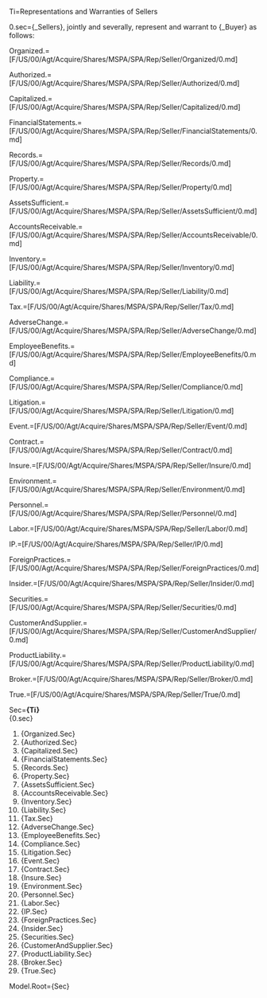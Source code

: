 Ti=Representations and Warranties of Sellers

0.sec={_Sellers}, jointly and severally, represent and warrant to {_Buyer} as follows:

Organized.=[F/US/00/Agt/Acquire/Shares/MSPA/SPA/Rep/Seller/Organized/0.md]

Authorized.=[F/US/00/Agt/Acquire/Shares/MSPA/SPA/Rep/Seller/Authorized/0.md]

Capitalized.=[F/US/00/Agt/Acquire/Shares/MSPA/SPA/Rep/Seller/Capitalized/0.md]

FinancialStatements.=[F/US/00/Agt/Acquire/Shares/MSPA/SPA/Rep/Seller/FinancialStatements/0.md]

Records.=[F/US/00/Agt/Acquire/Shares/MSPA/SPA/Rep/Seller/Records/0.md]

Property.=[F/US/00/Agt/Acquire/Shares/MSPA/SPA/Rep/Seller/Property/0.md]

AssetsSufficient.=[F/US/00/Agt/Acquire/Shares/MSPA/SPA/Rep/Seller/AssetsSufficient/0.md]

AccountsReceivable.=[F/US/00/Agt/Acquire/Shares/MSPA/SPA/Rep/Seller/AccountsReceivable/0.md]

Inventory.=[F/US/00/Agt/Acquire/Shares/MSPA/SPA/Rep/Seller/Inventory/0.md]

Liability.=[F/US/00/Agt/Acquire/Shares/MSPA/SPA/Rep/Seller/Liability/0.md]

Tax.=[F/US/00/Agt/Acquire/Shares/MSPA/SPA/Rep/Seller/Tax/0.md]

AdverseChange.=[F/US/00/Agt/Acquire/Shares/MSPA/SPA/Rep/Seller/AdverseChange/0.md]

EmployeeBenefits.=[F/US/00/Agt/Acquire/Shares/MSPA/SPA/Rep/Seller/EmployeeBenefits/0.md]

Compliance.=[F/US/00/Agt/Acquire/Shares/MSPA/SPA/Rep/Seller/Compliance/0.md]

Litigation.=[F/US/00/Agt/Acquire/Shares/MSPA/SPA/Rep/Seller/Litigation/0.md]

Event.=[F/US/00/Agt/Acquire/Shares/MSPA/SPA/Rep/Seller/Event/0.md]

Contract.=[F/US/00/Agt/Acquire/Shares/MSPA/SPA/Rep/Seller/Contract/0.md]

Insure.=[F/US/00/Agt/Acquire/Shares/MSPA/SPA/Rep/Seller/Insure/0.md]

Environment.=[F/US/00/Agt/Acquire/Shares/MSPA/SPA/Rep/Seller/Environment/0.md]

Personnel.=[F/US/00/Agt/Acquire/Shares/MSPA/SPA/Rep/Seller/Personnel/0.md]

Labor.=[F/US/00/Agt/Acquire/Shares/MSPA/SPA/Rep/Seller/Labor/0.md]

IP.=[F/US/00/Agt/Acquire/Shares/MSPA/SPA/Rep/Seller/IP/0.md]

ForeignPractices.=[F/US/00/Agt/Acquire/Shares/MSPA/SPA/Rep/Seller/ForeignPractices/0.md]

Insider.=[F/US/00/Agt/Acquire/Shares/MSPA/SPA/Rep/Seller/Insider/0.md]

Securities.=[F/US/00/Agt/Acquire/Shares/MSPA/SPA/Rep/Seller/Securities/0.md]

CustomerAndSupplier.=[F/US/00/Agt/Acquire/Shares/MSPA/SPA/Rep/Seller/CustomerAndSupplier/0.md]

ProductLiability.=[F/US/00/Agt/Acquire/Shares/MSPA/SPA/Rep/Seller/ProductLiability/0.md]

Broker.=[F/US/00/Agt/Acquire/Shares/MSPA/SPA/Rep/Seller/Broker/0.md]

True.=[F/US/00/Agt/Acquire/Shares/MSPA/SPA/Rep/Seller/True/0.md]

Sec=<b>{Ti}</b><br/>{0.sec}<ol><li>{Organized.Sec}<li>{Authorized.Sec}<li>{Capitalized.Sec}<li>{FinancialStatements.Sec}<li>{Records.Sec}<li>{Property.Sec}<li>{AssetsSufficient.Sec}<li>{AccountsReceivable.Sec}<li>{Inventory.Sec}<li>{Liability.Sec}<li>{Tax.Sec}<li>{AdverseChange.Sec}<li>{EmployeeBenefits.Sec}<li>{Compliance.Sec}<li>{Litigation.Sec}<li>{Event.Sec}<li>{Contract.Sec}<li>{Insure.Sec}<li>{Environment.Sec}<li>{Personnel.Sec}<li>{Labor.Sec}<li>{IP.Sec}<li>{ForeignPractices.Sec}<li>{Insider.Sec}<li>{Securities.Sec}<li>{CustomerAndSupplier.Sec}<li>{ProductLiability.Sec}<li>{Broker.Sec}<li>{True.Sec}</ol>

Model.Root={Sec}
